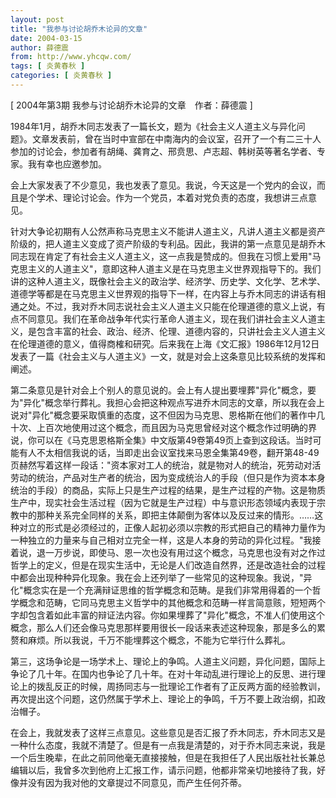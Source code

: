 ```yaml
---
layout: post
title: "我参与讨论胡乔木论异的文章"
date: 2004-03-15
author: 薛德震
from: http://www.yhcqw.com/
tags: [ 炎黄春秋 ]
categories: [ 炎黄春秋 ]
---
```



[ 2004年第3期 我参与讨论胡乔木论异的文章　作者：薛德震 ]


1984年1月，胡乔木同志发表了一篇长文，题为《社会主义人道主义与异化问题》。文章发表前，曾在当时中宣部在中南海内的会议室，召开了一个有二三十人参加的讨论会，参加者有胡绳、龚育之、邢贲思、卢志超、韩树英等著名学者、专家。我有幸也应邀参加。

会上大家发表了不少意见，我也发表了意见。我说，今天这是一个党内的会议，而且是个学术、理论讨论会。作为一个党员，本着对党负责的态度，我想讲三点意见。


针对大争论初期有人公然声称马克思主义不能讲人道主义，凡讲人道主义都是资产阶级的，把人道主义变成了资产阶级的专利品。因此，我讲的第一点意见是胡乔木同志现在肯定了有社会主义人道主义，这一点我是赞成的。但我在习惯上爱用"马克思主义的人道主义"，意即这种人道主义是在马克思主义世界观指导下的。我们讲的这种人道主义，既像社会主义的政治学、经济学、历史学、文化学、艺术学、道德学等都是在马克思主义世界观的指导下一样，在内容上与乔木同志的讲话有相通之处。不过，我对乔木同志说社会主义人道主义只能在伦理道德的意义上说，有点不同意见。我们在革命战争年代实行革命人道主义，现在我们讲社会主义人道主义，是包含丰富的社会、政治、经济、伦理、道德内容的，只讲社会主义人道主义在伦理道德的意义，值得商榷和研究。后来我在上海《文汇报》1986年12月12日发表了一篇《社会主义与人道主义》一文，就是对会上这条意见比较系统的发挥和阐述。


第二条意见是针对会上个别人的意见说的。会上有人提出要埋葬"异化"概念，要为"异化"概念举行葬礼。我担心会把这种观点写进乔木同志的文章，所以我在会上说对"异化"概念要采取慎重的态度，这不但因为马克思、恩格斯在他们的著作中几十次、上百次地使用过这个概念，而且因为马克思曾经对这个概念作过明确的界说，你可以在《马克思恩格斯全集》中文版第49卷第49页上查到这段话。当时可能有人不太相信我说的话，当即走出会议室找来马恩全集第49卷，翻开第48-49页赫然写着这样一段话："资本家对工人的统治，就是物对人的统治，死劳动对活劳动的统治，产品对生产者的统治，因为变成统治人的手段（但只是作为资本本身统治的手段）的商品，实际上只是生产过程的结果，是生产过程的产物。这是物质生产中，现实社会生活过程（因为它就是生产过程）中与意识形态领域内表现于宗教中的那种关系完全同样的关系，即把主体颠倒为客体以及反过来的情形。……这种对立的形式是必须经过的，正像人起初必须以宗教的形式把自己的精神力量作为一种独立的力量来与自己相对立完全一样，这是人本身的劳动的异化过程。"我接着说，退一万步说，即使马、恩一次也没有用过这个概念，马克思也没有对之作过哲学上的定义，但是在现实生活中，无论是人们改造自然界，还是改造社会的过程中都会出现种种异化现象。我在会上还列举了一些常见的这种现象。我说，"异化"概念实在是一个充满辩证思维的哲学概念和范畴。是我们非常用得着的一个哲学概念和范畴，它同马克思主义哲学中的其他概念和范畴一样言简意赅，短短两个字却包含着如此丰富的辩证法内容。你如果埋葬了"异化"概念，不准人们使用这个概念，那么人们还会像马克思那样要用很长一段话来表述这种现象，那是多么的累赘和麻烦。所以我说，千万不能埋葬这个概念，不能为它举行什么葬礼。


第三，这场争论是一场学术上、理论上的争鸣。人道主义问题，异化问题，国际上争论了几十年。在国内也争论了几十年。在对十年动乱进行理论上的反思、进行理论上的拨乱反正的时候，周扬同志与一批理论工作者有了正反两方面的经验教训，再次提出这个问题，这仍然属于学术上、理论上的争鸣，千万不要上政治纲，扣政治帽子。


在会上，我就发表了这样三点意见。这些意见是否汇报了乔木同志，乔木同志又是一种什么态度，我就不清楚了。但是有一点我是清楚的，对于乔木同志来说，我是一个后生晚辈，在此之前同他毫无直接接触，但是在我担任了人民出版社社长兼总编辑以后，我曾多次到他府上汇报工作，请示问题，他都非常亲切地接待了我，好像并没有因为我对他的文章提过不同意见，而产生任何芥蒂。


